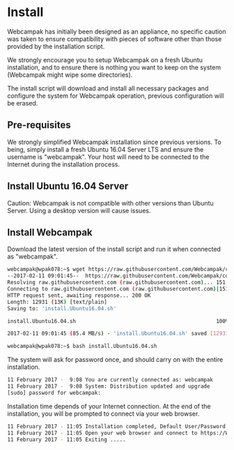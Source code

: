 # Install

Webcampak has initially been designed as an appliance, no specific caution was taken to ensure compatibility with pieces of software other than those provided by the installation script.

We strongly encourage you to setup Webcampak on a fresh Ubuntu installation, and to ensure there is nothing you want to keep on the system (Webcampak might wipe some directories).

The install script will download and install all necessary packages and configure the system for Webcampak operation, previous configuration will be erased.
 
## Pre-requisites

We strongly simplified Webcampak installation since previous versions. To being, simply install a fresh Ubuntu 16.04 Server LTS and ensure the username is "webcampak". 
Your host will need to be connected to the Internet during the installation process.

## Install Ubuntu 16.04 Server

Caution: Webcampak is not compatible with other versions than Ubuntu Server. Using a desktop version will cause issues.

## Install Webcampak

Download the latest version of the install script and run it when connected as "webcampak".

```bash
webcampak@wpak078:~$ wget https://raw.githubusercontent.com/Webcampak/core/develop/install/install.Ubuntu16.04.sh
--2017-02-11 09:01:45--  https://raw.githubusercontent.com/Webcampak/core/develop/install/install.Ubuntu16.04.sh
Resolving raw.githubusercontent.com (raw.githubusercontent.com)... 151.101.124.133
Connecting to raw.githubusercontent.com (raw.githubusercontent.com)|151.101.124.133|:443... connected.
HTTP request sent, awaiting response... 200 OK
Length: 12931 (13K) [text/plain]
Saving to: 'install.Ubuntu16.04.sh'

install.Ubuntu16.04.sh                                             100%[==============================================================================================================================================================>]  12.63K  --.-KB/s    in 0s      

2017-02-11 09:01:45 (85.4 MB/s) - 'install.Ubuntu16.04.sh' saved [12931/12931]

webcampak@wpak078:~$ bash install.Ubuntu16.04.sh
```

The system will ask for password once, and should carry on with the entire installation.

```bash
11 February 2017 -  9:08 You are currently connected as: webcampak
11 February 2017 -  9:08 System: Distribution updated and upgrade
[sudo] password for webcampak: 
```

Installation time depends of your Internet connection. At the end of the installation, you will be prompted to connect via your web browser. 

```bash
11 February 2017 - 11:05 Installation completed, Default User/Password are: root/webcampak you will be asked to change those at first connection
11 February 2017 - 11:05 Open your web browser and connect to https://WECAMPAK-IP/
11 February 2017 - 11:05 Exiting .....
```

